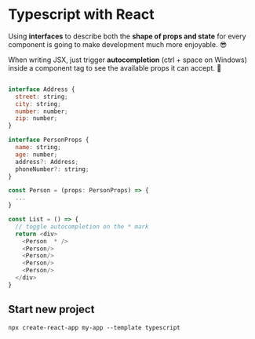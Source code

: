 # Typescript with React

Using **interfaces** to describe both the **shape of props and state** for every component is going to make development much more enjoyable. 😎

When writing JSX, just trigger **autocompletion** (ctrl + space on Windows) inside a component tag to see the available props it can accept. 🤯

```js

interface Address {
  street: string;
  city: string;
  number: number;
  zip: number;
}

interface PersonProps {
  name: string;
  age: number;
  address?: Address;
  phoneNumber?: string;
}

const Person = (props: PersonProps) => {
  ...
}

const List = () => {
  // toggle autocompletion on the * mark
  return <div>
    <Person  * />
    <Person/>
    <Person/>
    <Person/>
    <Person/>
  </div>
}
```

## Start new project

`npx create-react-app my-app --template typescript`
